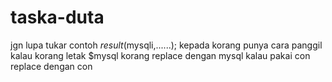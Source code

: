 # taska-duta 

jgn lupa tukar contoh $result ($mysqli,......);
kepada korang punya cara panggil kalau korang letak $mysql korang replace dengan mysql kalau pakai con replace dengan con
